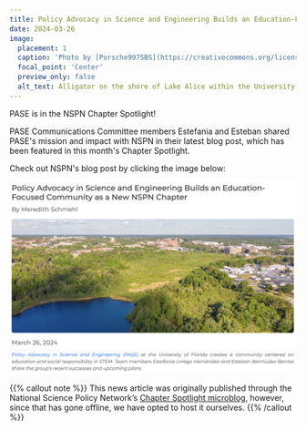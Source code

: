 ```yaml
---
title: Policy Advocacy in Science and Engineering Builds an Education-Focused Community as a New NSPN Chapter
date: 2024-03-26
image:
  placement: 1
  caption: 'Photo by [Porsche997SBS](https://creativecommons.org/licenses/by-sa/4.0) via Wikimedia Commons'
  focal_point: 'Center'
  preview_only: false
  alt_text: Alligator on the shore of Lake Alice within the University of Florida campus in Gainesville, Florida (also in picture are two softshell turtles).
---
```


PASE is in the NSPN Chapter Spotlight!

<!--more-->

PASE Communications Committee members Estefania and Esteban shared PASE's mission and impact with NSPN in their latest blog post, which has been featured in this month's Chapter Spotlight.

Check out NSPN's blog post by clicking the image below:

[![Screenshot of NSPN Chapter Spotlight](NSPN-chapter-spotlight.jpg)](https://scipolnetwork.org/nspn?recordId=recPmaQuTEJJ3rKal)

{{% callout note %}}
This news article was originally published through the National Science Policy Network’s [Chapter Spotlight microblog](https://scipolnetwork.org/nspn?recordId=recPmaQuTEJJ3rKal), however, since that has gone offline, we have opted to host it ourselves.
{{% /callout %}}
